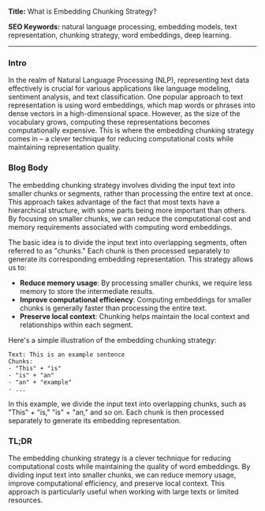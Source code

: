 **Title:** What is Embedding Chunking Strategy?

**SEO Keywords:** natural language processing, embedding models, text representation, chunking strategy, word embeddings, deep learning.

---

### Intro

In the realm of Natural Language Processing (NLP), representing text data effectively is crucial for various applications like language modeling, sentiment analysis, and text classification. One popular approach to text representation is using word embeddings, which map words or phrases into dense vectors in a high-dimensional space. However, as the size of the vocabulary grows, computing these representations becomes computationally expensive. This is where the embedding chunking strategy comes in – a clever technique for reducing computational costs while maintaining representation quality.

### Blog Body

The embedding chunking strategy involves dividing the input text into smaller chunks or segments, rather than processing the entire text at once. This approach takes advantage of the fact that most texts have a hierarchical structure, with some parts being more important than others. By focusing on smaller chunks, we can reduce the computational cost and memory requirements associated with computing word embeddings.

The basic idea is to divide the input text into overlapping segments, often referred to as "chunks." Each chunk is then processed separately to generate its corresponding embedding representation. This strategy allows us to:

* **Reduce memory usage**: By processing smaller chunks, we require less memory to store the intermediate results.
* **Improve computational efficiency**: Computing embeddings for smaller chunks is generally faster than processing the entire text.
* **Preserve local context**: Chunking helps maintain the local context and relationships within each segment.

Here's a simple illustration of the embedding chunking strategy:

```
Text: This is an example sentence
Chunks:
- "This" + "is"
- "is" + "an"
- "an" + "example"
- ...
```

In this example, we divide the input text into overlapping chunks, such as "This" + "is," "is" + "an," and so on. Each chunk is then processed separately to generate its embedding representation.

### TL;DR

The embedding chunking strategy is a clever technique for reducing computational costs while maintaining the quality of word embeddings. By dividing input text into smaller chunks, we can reduce memory usage, improve computational efficiency, and preserve local context. This approach is particularly useful when working with large texts or limited resources.